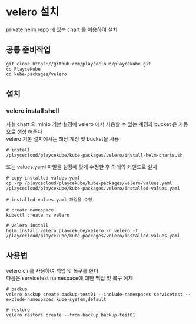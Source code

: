 # velero 설치

private helm repo 에 있는 chart 를 이용하여 설치

## 공통 준비작업

```ShellSession
git clone https://github.com/playcecloud/playcekube.git
cd PlayceKube
cd kube-packages/velero
```

## 설치

### velero install shell

사설 chart 의 minio  기본 설정에 velero 에서 사용할 수 있는 계정과 bucket 은 자동으로 생성 해준다  
velero 기본 설치에서는 해당 계정 및 bucket을 사용

```ShellSession
# install
/playcecloud/playcekube/kube-packages/velero/install-helm-charts.sh
```

또는 values.yaml 파일을 설정에 맞게 수정한 후 아래의 커맨드로 설치

```ShellSession
# copy installed-values.yaml
cp -rp /playcecloud/playcekube/kube-packages/velero/values.yaml /playcecloud/playcekube/kube-packages/velero/installed-values.yaml

# installed-values.yaml 파일을 수정

# create namespace
kubectl create ns velero

# velero install
helm install velero playcekube/velero -n velero -f /playcecloud/playcekube/kube-packages/velero/installed-values.yaml
```

## 사용법

velero cli 를 사용하여 백업 및 복구를 한다  
다음은 servicetest namespace에 대한 백업 및 복구 예제

```ShellSession
# backup
velero backup create backup-test01 --include-namespaces servicetest --exclude-namespaces kube-system,default

# restore
velero restore create --from-backup backup-test01
```


